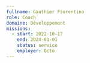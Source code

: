 ```yaml
---
fullname: Gauthier Fiorentino
role: Coach
domaine: Développement
missions:
  - start: 2022-10-17
    end: 2024-01-01
    status: service
    employer: Octo
---
```




